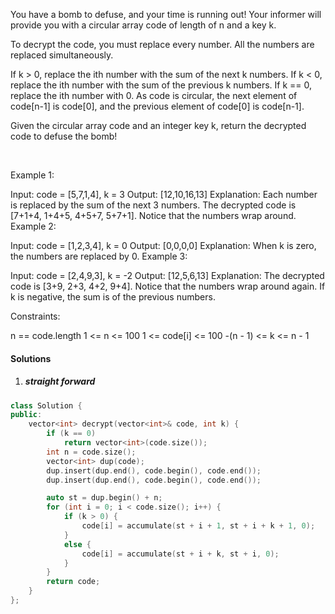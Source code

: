 You have a bomb to defuse, and your time is running out! Your informer will provide you with a circular array code of length of n and a key k.

To decrypt the code, you must replace every number. All the numbers are replaced simultaneously.

If k > 0, replace the ith number with the sum of the next k numbers.
If k < 0, replace the ith number with the sum of the previous k numbers.
If k == 0, replace the ith number with 0.
As code is circular, the next element of code[n-1] is code[0], and the previous element of code[0] is code[n-1].

Given the circular array code and an integer key k, return the decrypted code to defuse the bomb!

 

Example 1:

Input: code = [5,7,1,4], k = 3
Output: [12,10,16,13]
Explanation: Each number is replaced by the sum of the next 3 numbers. The decrypted code is [7+1+4, 1+4+5, 4+5+7, 5+7+1]. Notice that the numbers wrap around.
Example 2:

Input: code = [1,2,3,4], k = 0
Output: [0,0,0,0]
Explanation: When k is zero, the numbers are replaced by 0. 
Example 3:

Input: code = [2,4,9,3], k = -2
Output: [12,5,6,13]
Explanation: The decrypted code is [3+9, 2+3, 4+2, 9+4]. Notice that the numbers wrap around again. If k is negative, the sum is of the previous numbers.
 

Constraints:

n == code.length
1 <= n <= 100
1 <= code[i] <= 100
-(n - 1) <= k <= n - 1


#### Solutions

1. ##### straight forward

```c++
class Solution {
public:
    vector<int> decrypt(vector<int>& code, int k) {
        if (k == 0)
            return vector<int>(code.size());
        int n = code.size();
        vector<int> dup(code);
        dup.insert(dup.end(), code.begin(), code.end());
        dup.insert(dup.end(), code.begin(), code.end());

        auto st = dup.begin() + n;
        for (int i = 0; i < code.size(); i++) {
            if (k > 0) {
                code[i] = accumulate(st + i + 1, st + i + k + 1, 0);
            }
            else {
                code[i] = accumulate(st + i + k, st + i, 0);
            }
        }
        return code;
    }
};

```
